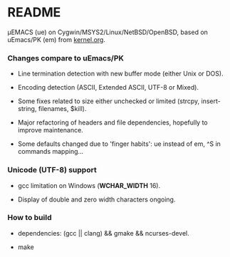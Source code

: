 # README #

µEMACS (ue) on Cygwin/MSYS2/Linux/NetBSD/OpenBSD, based on uEmacs/PK (em)
from [kernel.org](https://git.kernel.org/pub/scm/editors/uemacs/uemacs.git/).

### Changes compare to uEmacs/PK ###

* Line termination detection with new buffer mode (either Unix or DOS).

* Encoding detection (ASCII, Extended ASCII, UTF-8 or Mixed).

* Some fixes related to size either unchecked or limited (strcpy,
  insert-string, filenames, $kill).

* Major refactoring of headers and file dependencies, hopefully to
  improve maintenance.

* Some defaults changed due to 'finger habits': ue instead of em, ^S in
  commands mapping...

### Unicode (UTF-8) support ###

* gcc limitation on Windows (__WCHAR_WIDTH__ 16).

* Display of double and zero width characters ongoing.

### How to build ###

* dependencies: (gcc || clang) && gmake && ncurses-devel.

* make
